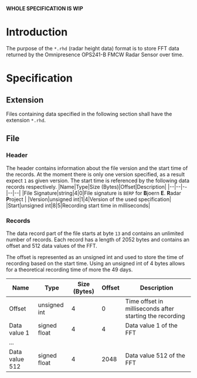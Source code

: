 **WHOLE SPECIFICATION IS WIP**

# Introduction
The purpose of the `*.rhd` (radar height data) format is to store FFT data returned by the Omnipresence OPS241-B FMCW Radar Sensor over time.
# Specification
## Extension
Files containing data specified in the following section shall have the extension `*.rhd`.
## File
### Header
The header contains information about the file version and the start time of the records. At the moment there is only one version specified, as a result expect `1` as given version. The start time is referenced by the following data records respectively.
|Name|Type|Size (Bytes)|Offset|Description|
|--|--|--|--|--|
|File Signature|string|4|0|File signature is `BERP` for **B**joern **E**. **R**adar **P**roject |
|Version|unsigned int|1|4|Version of the used specification|
|Start|unsigned int|8|5|Recording start time in milliseconds|

### Records
The data record part of the file starts at byte `13` and contains an unlimited number of records. Each record has a length of 2052 bytes and contains an offset and 512 data values of the FFT.

The offset is represented as an unsigned int and used to store the time of recording based on the start time. Using an unsigned int of 4 bytes allows for a theoretical recording time of more the 49 days.

|Name|Type|Size (Bytes)|Offset|Description|
|--|--|--|--|--|
|Offset|unsigned int|4|0|Time offset in milliseconds after starting the recording|
|Data value 1|signed float|4|4|Data value 1 of the FFT|
|...|
|Data value 512|signed float|4|2048|Data value 512 of the FFT|
